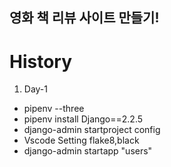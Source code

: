 ## 영화 책 리뷰 사이트 만들기!

# History

1. Day-1

- pipenv --three
- pipenv install Django==2.2.5
- django-admin startproject config
- Vscode Setting flake8,black
- django-admin startapp "users"
